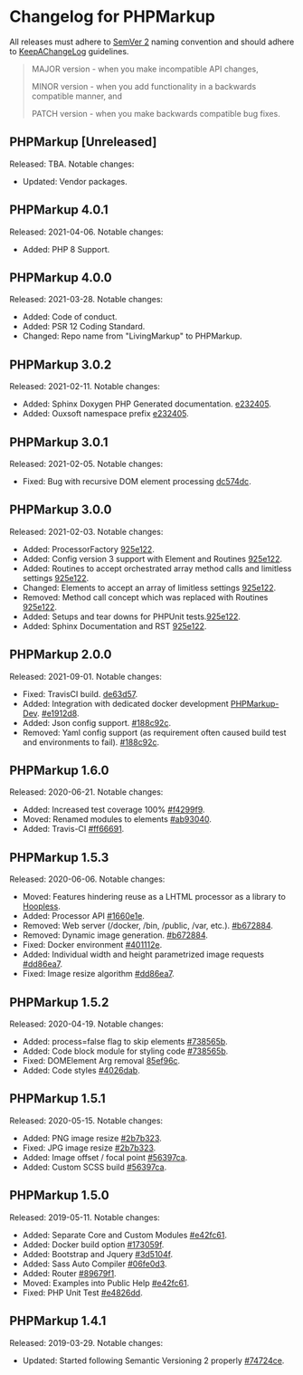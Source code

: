 # Changelog for PHPMarkup

All releases must adhere to [SemVer 2](https://semver.org/) naming convention and should adhere to [KeepAChangeLog](https://keepachangelog.com/en/1.0.0/) guidelines.

>MAJOR version - when you make incompatible API changes,
>
>MINOR version - when you add functionality in a backwards compatible manner, and
>
>PATCH version - when you make backwards compatible bug fixes.

## PHPMarkup [Unreleased]
Released: TBA. Notable changes:
* Updated: Vendor packages.

## PHPMarkup 4.0.1
Released: 2021-04-06. Notable changes:
* Added: PHP 8 Support.

## PHPMarkup 4.0.0
Released: 2021-03-28. Notable changes:
* Added: Code of conduct.
* Added: PSR 12 Coding Standard.
* Changed: Repo name from "LivingMarkup" to PHPMarkup.

## PHPMarkup 3.0.2
Released: 2021-02-11. Notable changes:
* Added: Sphinx Doxygen PHP Generated documentation. [e232405](https://github.com/ouxsoft/PHPMarkup/commit/e232405d8f83f47a826f25fa0e4e2b5f55cb7cf6).
* Added: Ouxsoft namespace prefix [e232405](https://github.com/ouxsoft/PHPMarkup/commit/e232405d8f83f47a826f25fa0e4e2b5f55cb7cf6).

## PHPMarkup 3.0.1
Released: 2021-02-05. Notable changes:
* Fixed: Bug with recursive DOM element processing [dc574dc](https://github.com/ouxsoft/PHPMarkup/commit/dc574dcd708ad7627ffbbd16e8667e4e480dfc03).

## PHPMarkup 3.0.0
Released: 2021-02-03. Notable changes:
* Added: ProcessorFactory [925e122](https://github.com/ouxsoft/PHPMarkup/commit/925e122ba8850c2d043de3eb9334c13f9d0632c6).
* Added: Config version 3 support with Element and Routines [925e122](https://github.com/ouxsoft/PHPMarkup/commit/925e122ba8850c2d043de3eb9334c13f9d0632c6).
* Added: Routines to accept orchestrated array method calls and limitless settings [925e122](https://github.com/ouxsoft/PHPMarkup/commit/925e122ba8850c2d043de3eb9334c13f9d0632c6).
* Changed: Elements to accept an array of limitless settings [925e122](https://github.com/ouxsoft/PHPMarkup/commit/925e122ba8850c2d043de3eb9334c13f9d0632c6).
* Removed: Method call concept which was replaced with Routines [925e122](https://github.com/ouxsoft/PHPMarkup/commit/925e122ba8850c2d043de3eb9334c13f9d0632c6).
* Added: Setups and tear downs for PHPUnit tests.[925e122](https://github.com/ouxsoft/PHPMarkup/commit/925e122ba8850c2d043de3eb9334c13f9d0632c6).
* Added: Sphinx Documentation and RST [925e122](https://github.com/ouxsoft/PHPMarkup/commit/925e122ba8850c2d043de3eb9334c13f9d0632c6).

## PHPMarkup 2.0.0
Released: 2021-09-01. Notable changes:
* Fixed: TravisCI build. [de63d57](https://github.com/ouxsoft/PHPMarkup/commit/de63d574c6aa6470d19641a71adabd2e318ec9a0).
* Added: Integration with dedicated docker development [PHPMarkup-Dev](https://github.com/ouxsoft/phpmarkup-dev). [#e1912d8](https://github.com/ouxsoft/PHPMarkup/commit/e1912d87ad13e10732410527a63dbc8b33c1f7af).
* Added: Json config support. [#188c92c](https://github.com/ouxsoft/PHPMarkup/commit/188c92c44c255e1b3f9560bf1052503c48e07b69).
* Removed: Yaml config support (as requirement often caused build test and environments to fail). [#188c92c](https://github.com/ouxsoft/PHPMarkup/commit/188c92c44c255e1b3f9560bf1052503c48e07b69).

## PHPMarkup 1.6.0
Released: 2020-06-21. Notable changes:
* Added: Increased test coverage 100% [#f4299f9](https://github.com/ouxsoft/PHPMarkup/commit/f4299f94767713db802b98ea4475f632af4756d9).
* Moved: Renamed modules to elements [#ab93040](https://github.com/ouxsoft/PHPMarkup/commit/ab930407cad85415365cf8eb6a6c731eef4acddd).
* Added: Travis-CI [#ff66691](https://github.com/ouxsoft/PHPMarkup/commit/ff666915f50db6b5a1064ecf2a75d7143f65c704).

## PHPMarkup 1.5.3
Released: 2020-06-06. Notable changes:
*  Moved: Features hindering reuse as a LHTML processor as a library to [Hoopless](https://github.com/ouxsoft/hoopless).
*  Added: Processor API [#1660e1e](https://github.com/ouxsoft/PHPMarkup/commit/1660e1ee3500fcd2664d15ba2098ffa3e83e3206).
*  Removed: Web server (/docker, /bin, /public, /var, etc.). [#b672884](https://github.com/ouxsoft/PHPMarkup/commit/b67288498b72c94e574ae47e0f095e5ead29ded9).
*  Removed: Dynamic image generation. [#b672884](https://github.com/ouxsoft/PHPMarkup/commit/b67288498b72c94e574ae47e0f095e5ead29ded9).
*  Fixed: Docker environment [#401112e](https://github.com/ouxsoft/PHPMarkup/commit/401112e169c2a585df77e04e633258fdef1ae272).
*  Added: Individual width and height parametrized image requests [#dd86ea7](https://github.com/ouxsoft/PHPMarkup/commit/dd86ea7439be126c0c96ddc3facb935dbd6ad577).
*  Fixed: Image resize algorithm [#dd86ea7](https://github.com/ouxsoft/PHPMarkup/commit/dd86ea7439be126c0c96ddc3facb935dbd6ad577).

## PHPMarkup 1.5.2
Released: 2020-04-19. Notable changes:
*  Added: process=false flag to skip elements [#738565b](https://github.com/hxtree/PHPMarkup/commit/738565b28c8acfcf25b44115b8f9fb003759b01f).
*  Added: Code block module for styling code [#738565b](https://github.com/hxtree/PHPMarkup/commit/738565b28c8acfcf25b44115b8f9fb003759b01f).
*  Fixed: DOMElement Arg removal [85ef96c](https://github.com/ouxsoft/PHPMarkup/commit/85ef96c4aea4c172c04f9e7b5db9ab6c56cdba08).
*  Added: Code styles [#4026dab](https://github.com/ouxsoft/PHPMarkup/commit/84026dab3ee8c3cdfd9d34cf3dcbfa5fc0f94b7de).

## PHPMarkup 1.5.1
Released: 2020-05-15. Notable changes:
*  Added: PNG image resize [#2b7b323](https://github.com/hxtree/PHPMarkup/commit/2b7b323bd882ff0ad5ae9a937d0f8a1449b862a1).
*  Fixed: JPG image resize [#2b7b323](https://github.com/hxtree/PHPMarkup/commit/2b7b323bd882ff0ad5ae9a937d0f8a1449b862a1).
*  Added: Image offset / focal point [#56397ca](https://github.com/hxtree/PHPMarkup/commit/56397ca7546b24291f63487ecb930e01398e66c3).
*  Added: Custom SCSS build [#56397ca](https://github.com/hxtree/PHPMarkup/commit/56397ca7546b24291f63487ecb930e01398e66c3).

## PHPMarkup 1.5.0
Released: 2019-05-11. Notable changes:
*  Added: Separate Core and Custom Modules [#e42fc61](https://github.com/hxtree/PHPMarkup/commit/e42fc61e2773e58e51e2e2da43b29ef2cb2e9b59).
*  Added: Docker build option [#173059f](https://github.com/hxtree/PHPMarkup/commit/173059fbff37430cdd805be0ba06f8fbd8b099b6).
*  Added: Bootstrap and Jquery [#3d5104f](https://github.com/hxtree/PHPMarkup/commit/3d5104f395115c9f5d48ec08e87b1474171e8410).
*  Added: Sass Auto Compiler [#06fe0d3](https://github.com/hxtree/PHPMarkup/commit/06fe0d364545dbac2885c6ea53576e4a55cfc07d).
*  Added: Router [#89679f1](https://github.com/hxtree/PHPMarkup/commit/89679f16f8cbffa90a8f0490adb97cb30edd89e3).
*  Moved: Examples into Public Help [#e42fc61](https://github.com/hxtree/PHPMarkup/commit/e42fc61e2773e58e51e2e2da43b29ef2cb2e9b59).
*  Fixed: PHP Unit Test [#e4826dd](https://github.com/hxtree/PHPMarkup/commit/e4826dd3de6ada117dbe3db5089bf9fc2f2bdd9e).

## PHPMarkup 1.4.1
Released: 2019-03-29. Notable changes:

*  Updated: Started following Semantic Versioning 2 properly [#74724ce](https://github.com/hxtree/PHPMarkup/commit/00c7ad18fe09465c864a6bb5a20618fbd7ce8e83).
